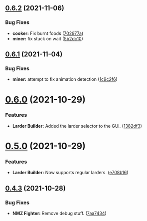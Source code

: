 ## [0.6.2](https://github.com/Torwent/FreeWaspBots/compare/v0.6.1...v0.6.2) (2021-11-06)


### Bug Fixes

* **cooker:** Fix burnt foods ([702977a](https://github.com/Torwent/FreeWaspBots/commit/702977af4587dcc69cf64ba60059438ea1df8232))
* **miner:** fix stuck on wait ([5b2dc10](https://github.com/Torwent/FreeWaspBots/commit/5b2dc10d947a6eea1ab372bf327784b51a663d8b))



## [0.6.1](https://github.com/Torwent/FreeWaspBots/compare/v0.6.0...v0.6.1) (2021-11-04)


### Bug Fixes

* **miner:** attempt to fix animation detection ([1c9c2f6](https://github.com/Torwent/FreeWaspBots/commit/1c9c2f6c8cd48604c014f8d83cc22bcbebb43288))



# [0.6.0](https://github.com/Torwent/FreeWaspBots/compare/v0.5.0...v0.6.0) (2021-10-29)


### Features

* **Larder Builder:** Added the larder selector to the GUI. ([1382df3](https://github.com/Torwent/FreeWaspBots/commit/1382df3303e36b195ffd89283dccaa880e2ac0cb))



# [0.5.0](https://github.com/Torwent/FreeWaspBots/compare/v0.4.3...v0.5.0) (2021-10-29)


### Features

* **Larder Builder:** Now supports regular larders. ([e708b16](https://github.com/Torwent/FreeWaspBots/commit/e708b163774ebc9cb4f530c8097162aac45b551c))



## [0.4.3](https://github.com/Torwent/FreeWaspBots/compare/v0.4.2...v0.4.3) (2021-10-28)


### Bug Fixes

* **NMZ Fighter:** Remove debug stuff. ([7aa7434](https://github.com/Torwent/FreeWaspBots/commit/7aa7434c26a512a88e7669053aa0e4a5780e76ab))



